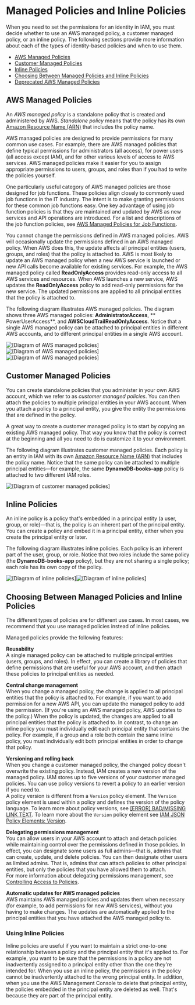 # Managed Policies and Inline Policies<a name="access_policies_managed-vs-inline"></a>

When you need to set the permissions for an identity in IAM, you must decide whether to use an AWS managed policy, a customer managed policy, or an inline policy\. The following sections provide more information about each of the types of identity\-based policies and when to use them\.


+ [AWS Managed Policies](#aws-managed-policies)
+ [Customer Managed Policies](#customer-managed-policies)
+ [Inline Policies](#inline-policies)
+ [Choosing Between Managed Policies and Inline Policies](#choosing-managed-or-inline)
+ [Deprecated AWS Managed Policies](access_policies_managed-deprecated.md)

## AWS Managed Policies<a name="aws-managed-policies"></a>

An *AWS managed policy* is a standalone policy that is created and administered by AWS\. *Standalone policy* means that the policy has its own [Amazon Resource Name \(ARN\)](http://alpha-docs-aws.amazon.com/general/latest/gr/aws-arns-and-namespaces.html) that includes the policy name\. 

AWS managed policies are designed to provide permissions for many common use cases\. For example, there are AWS managed policies that define typical permissions for administrators \(all access\), for power users \(all access except IAM\), and for other various levels of access to AWS services\. AWS managed policies make it easier for you to assign appropriate permissions to users, groups, and roles than if you had to write the policies yourself\. 

One particularly useful category of AWS managed policies are those designed for job functions\. These policies align closely to commonly used job functions in the IT industry\. The intent is to make granting permissions for these common job functions easy\. One key advantage of using job function policies is that they are maintained and updated by AWS as new services and API operations are introduced\. For a list and descriptions of the job function policies, see [AWS Managed Policies for Job Functions](access_policies_job-functions.md)\.

You cannot change the permissions defined in AWS managed policies\. AWS will occasionally update the permissions defined in an AWS managed policy\. When AWS does this, the update affects all principal entities \(users, groups, and roles\) that the policy is attached to\. AWS is most likely to update an AWS managed policy when a new AWS service is launched or new API calls become available for existing services\. For example, the AWS managed policy called **ReadOnlyAccess** provides read\-only access to all AWS services and resources\. When AWS launches a new service, AWS updates the **ReadOnlyAccess** policy to add read\-only permissions for the new service\. The updated permissions are applied to all principal entities that the policy is attached to\. 

The following diagram illustrates AWS managed policies\. The diagram shows three AWS managed policies: **AdministratorAccess**, ** PowerUserAccess**, and **AWSCloudTrailReadOnlyAccess**\. Notice that a single AWS managed policy can be attached to principal entities in different AWS accounts, and to different principal entities in a single AWS account\. 

![\[Diagram of AWS managed policies\]](http://alpha-docs-aws.amazon.com/IAM/latest/UserGuide/)![\[Diagram of AWS managed policies\]](http://alpha-docs-aws.amazon.com/IAM/latest/UserGuide/)![\[Diagram of AWS managed policies\]](http://alpha-docs-aws.amazon.com/IAM/latest/UserGuide/)

## Customer Managed Policies<a name="customer-managed-policies"></a>

You can create standalone policies that you administer in your own AWS account, which we refer to as *customer managed policies*\. You can then attach the policies to multiple principal entities in your AWS account\. When you attach a policy to a principal entity, you give the entity the permissions that are defined in the policy\. 

A great way to create a customer managed policy is to start by copying an existing AWS managed policy\. That way you know that the policy is correct at the beginning and all you need to do is customize it to your environment\.

The following diagram illustrates customer managed policies\. Each policy is an entity in IAM with its own [Amazon Resource Name \(ARN\)](http://alpha-docs-aws.amazon.com/general/latest/gr/aws-arns-and-namespaces.html) that includes the policy name\. Notice that the same policy can be attached to multiple principal entities—for example, the same **DynamoDB\-books\-app** policy is attached to two different IAM roles\.

![\[Diagram of customer managed policies\]](http://alpha-docs-aws.amazon.com/IAM/latest/UserGuide/images/policies-customer-managed-policies.diagram.png)

## Inline Policies<a name="inline-policies"></a>

An inline policy is a policy that's embedded in a principal entity \(a user, group, or role\)—that is, the policy is an inherent part of the principal entity\. You can create a policy and embed it in a principal entity, either when you create the principal entity or later\. 

The following diagram illustrates inline policies\. Each policy is an inherent part of the user, group, or role\. Notice that two roles include the same policy \(the **DynamoDB\-books\-app** policy\), but they are not sharing a single policy; each role has its own copy of the policy\.

![\[Diagram of inline policies\]](http://alpha-docs-aws.amazon.com/IAM/latest/UserGuide/)![\[Diagram of inline policies\]](http://alpha-docs-aws.amazon.com/IAM/latest/UserGuide/)

## Choosing Between Managed Policies and Inline Policies<a name="choosing-managed-or-inline"></a>

The different types of policies are for different use cases\. In most cases, we recommend that you use managed policies instead of inline policies\.

Managed policies provide the following features:

**Reusability**  
A single managed policy can be attached to multiple principal entities \(users, groups, and roles\)\. In effect, you can create a library of policies that define permissions that are useful for your AWS account, and then attach these policies to principal entities as needed\.

**Central change management**  
When you change a managed policy, the change is applied to all principal entities that the policy is attached to\. For example, if you want to add permission for a new AWS API, you can update the managed policy to add the permission\. \(If you're using an AWS managed policy, AWS updates to the policy\.\) When the policy is updated, the changes are applied to all principal entities that the policy is attached to\. In contrast, to change an inline policy you must individually edit each principal entity that contains the policy\. For example, if a group and a role both contain the same inline policy, you must individually edit both principal entities in order to change that policy\. 

**Versioning and rolling back**  
 When you change a customer managed policy, the changed policy doesn't overwrite the existing policy\. Instead, IAM creates a new version of the managed policy\. IAM stores up to five versions of your customer managed policies\. You can use policy versions to revert a policy to an earlier version if you need to\.   
A policy version is different from a `Version` policy element\. The `Version` policy element is used within a policy and defines the version of the policy language\. To learn more about policy versions, see [[ERROR] BAD/MISSING LINK TEXT](access_policies_managed-versioning.md)\. To learn more about the `Version` policy element see [IAM JSON Policy Elements: Version](reference_policies_elements_version.md)\.

**Delegating permissions management**  
You can allow users in your AWS account to attach and detach policies while maintaining control over the permissions defined in those policies\. In effect, you can designate some users as full admins—that is, admins that can create, update, and delete policies\. You can then designate other users as limited admins\. That is, admins that can attach policies to other principal entities, but only the policies that you have allowed them to attach\.   
For more information about delegating permissions management, see [Controlling Access to Policies](access_controlling.md#access_controlling-policies)\. 

**Automatic updates for AWS managed policies**  
 AWS maintains AWS managed policies and updates them when necessary \(for example, to add permissions for new AWS services\), without you having to make changes\. The updates are automatically applied to the principal entities that you have attached the AWS managed policy to\. 

### Using Inline Policies<a name="policies-using-inline-policies"></a>

Inline policies are useful if you want to maintain a strict one\-to\-one relationship between a policy and the principal entity that it's applied to\. For example, you want to be sure that the permissions in a policy are not inadvertently assigned to a principal entity other than the one they're intended for\. When you use an inline policy, the permissions in the policy cannot be inadvertently attached to the wrong principal entity\. In addition, when you use the AWS Management Console to delete that principal entity, the policies embedded in the principal entity are deleted as well\. That's because they are part of the principal entity\.